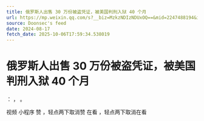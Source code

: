 ```yaml
---
title: 俄罗斯人出售 30 万份被盗凭证，被美国判刑入狱 40 个月
url: https://mp.weixin.qq.com/s?__biz=MzkzNDIzNDUxOQ==&mid=2247488194&idx=3&sn=a1ee17392edcf433d26540884dda1350
source: Doonsec's feed
date: 2024-08-17
fetch_date: 2025-10-06T17:59:34.538019
---
```


# 俄罗斯人出售 30 万份被盗凭证，被美国判刑入狱 40 个月

：
，
。

视频
小程序
赞
，轻点两下取消赞
在看
，轻点两下取消在看